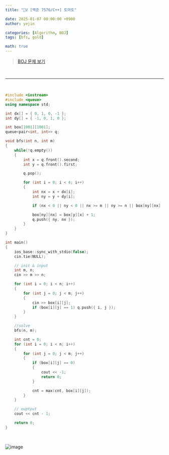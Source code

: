 ```yaml
---
title: "💛V [백준 7576/C++] 토마토"

date: 2025-01-07 00:00:00 +0900
author: yejin

categories: [Algorithm, BOJ]
tags: [bfs, gold]

math: true
---
```




> [BOJ 문제 보기](https://www.acmicpc.net/problem/7576)

<br>

---

<br>


```c++
#include <iostream>
#include <queue>
using namespace std;

int dx[] = { 0, 1, 0, -1 };
int dy[] = { -1, 0, 1, 0 };

int box[1001][1001];
queue<pair<int, int>> q;

void bfs(int n, int m)
{
	while(!q.empty())
	{
		int x = q.front().second;
		int y = q.front().first;

		q.pop();

		for (int i = 0; i < 4; i++)
		{
			int nx = x + dx[i];
			int ny = y + dy[i];

			if (nx < 0 || ny < 0 || nx >= m || ny >= n || box[ny][nx] != 0) continue;

			box[ny][nx] = box[y][x] + 1;
			q.push({ ny, nx });
		}
	}
}

int main()
{
	ios_base::sync_with_stdio(false);
	cin.tie(NULL);

	// init & input
	int m, n;
	cin >> m >> n;

	for (int i = 0; i < n; i++)
	{
		for (int j = 0; j < m; j++)
		{
			cin >> box[i][j];
			if (box[i][j] == 1) q.push({ i, j });
		}
	}

	//solve
	bfs(n, m);

	int cnt = 0;
	for (int i = 0; i < n; i++)
	{
		for (int j = 0; j < m; j++)
		{
			if (box[i][j] == 0)
			{
				cout << -1;
				return 0;
			}

			cnt = max(cnt, box[i][j]);
		}
	}

	// ouptput
	cout << cnt - 1;

	return 0;
}
```

<br/>

![image](https://github.com/user-attachments/assets/35be61f5-f8c6-4851-8225-4f9716e6adfd)

